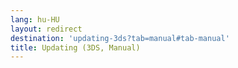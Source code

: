 ```yaml
---
lang: hu-HU
layout: redirect
destination: 'updating-3ds?tab=manual#tab-manual'
title: Updating (3DS, Manual)
---
```


